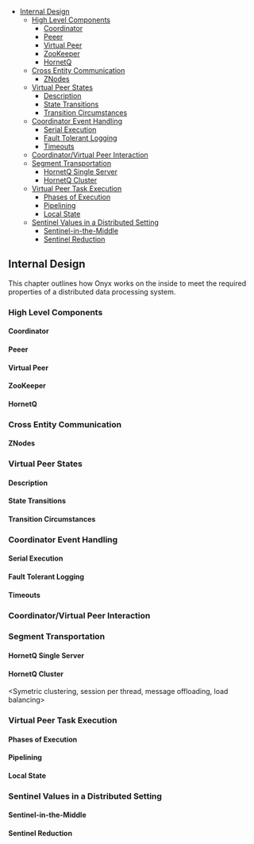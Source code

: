 <!-- START doctoc generated TOC please keep comment here to allow auto update -->
<!-- DON'T EDIT THIS SECTION, INSTEAD RE-RUN doctoc TO UPDATE -->

- [Internal Design](#internal-design)
  - [High Level Components](#high-level-components)
    - [Coordinator](#coordinator)
    - [Peeer](#peeer)
    - [Virtual Peer](#virtual-peer)
    - [ZooKeeper](#zookeeper)
    - [HornetQ](#hornetq)
  - [Cross Entity Communication](#cross-entity-communication)
    - [ZNodes](#znodes)
  - [Virtual Peer States](#virtual-peer-states)
    - [Description](#description)
    - [State Transitions](#state-transitions)
    - [Transition Circumstances](#transition-circumstances)
  - [Coordinator Event Handling](#coordinator-event-handling)
    - [Serial Execution](#serial-execution)
    - [Fault Tolerant Logging](#fault-tolerant-logging)
    - [Timeouts](#timeouts)
  - [Coordinator/Virtual Peer Interaction](#coordinatorvirtual-peer-interaction)
  - [Segment Transportation](#segment-transportation)
    - [HornetQ Single Server](#hornetq-single-server)
    - [HornetQ Cluster](#hornetq-cluster)
  - [Virtual Peer Task Execution](#virtual-peer-task-execution)
    - [Phases of Execution](#phases-of-execution)
    - [Pipelining](#pipelining)
    - [Local State](#local-state)
  - [Sentinel Values in a Distributed Setting](#sentinel-values-in-a-distributed-setting)
    - [Sentinel-in-the-Middle](#sentinel-in-the-middle)
    - [Sentinel Reduction](#sentinel-reduction)

<!-- END doctoc generated TOC please keep comment here to allow auto update -->

## Internal Design

This chapter outlines how Onyx works on the inside to meet the required properties of a distributed data processing system.

### High Level Components

#### Coordinator

#### Peeer

#### Virtual Peer

#### ZooKeeper

#### HornetQ

### Cross Entity Communication

#### ZNodes


### Virtual Peer States

#### Description


#### State Transitions


#### Transition Circumstances


### Coordinator Event Handling

#### Serial Execution

#### Fault Tolerant Logging

#### Timeouts

### Coordinator/Virtual Peer Interaction

### Segment Transportation

#### HornetQ Single Server

#### HornetQ Cluster

<Symetric clustering, session per thread, message offloading, load balancing>

### Virtual Peer Task Execution

#### Phases of Execution

#### Pipelining

#### Local State

### Sentinel Values in a Distributed Setting

#### Sentinel-in-the-Middle

#### Sentinel Reduction


